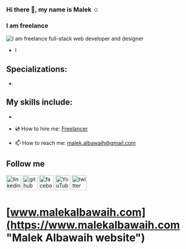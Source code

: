 ### Hi there 👋, my name is Malek ☺️
### I am freelance 

![I am freelance full-stack web developer and  designer](https://raw.githubusercontent.com/malekalbawaih/MalekAlbawaih/main/MalBanner.png)

- I 

## Specializations:
- 

## My skills include:
- 

- 💿 How to hire me: [Freelancer](https://www.freelancer.com/u/albawaih "Hire me on Freelancer website")
- 📫 How to reach me: malek.albawaih@gmail.com

## Follow me
[<img src='https://cdn.jsdelivr.net/npm/simple-icons@3.0.1/icons/linkedin.svg' alt='linkedin' height='40'>](https://www.linkedin.com/in/malekalbawaih/)  [<img src='https://cdn.jsdelivr.net/npm/simple-icons@3.0.1/icons/github.svg' alt='github' height='40'>](https://github.com/malekalbawaih)  [<img src='https://cdn.jsdelivr.net/npm/simple-icons@3.0.1/icons/facebook.svg' alt='facebook' height='40'>](https://www.facebook.com/malekalbawaih)  [<img src='https://cdn.jsdelivr.net/npm/simple-icons@3.0.1/icons/youtube.svg' alt='YouTube' height='40'>](https://www.youtube.com/@malekalbawaih)  [<img src='https://cdn.jsdelivr.net/npm/simple-icons@3.0.1/icons/twitter.svg' alt='twitter' height='40'>](https://x.com/malekalbawaih) 


# [www.malekalbawaih.com](https://www.malekalbawaih.com "Malek Albawaih website")
